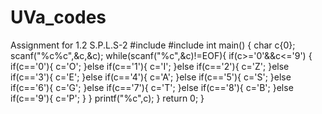 # UVa_codes
Assignment for 1.2 S.P.L.S-2 
#include<cstdio>
#include<cmath>
int main()
{
    char c{0};
    scanf("%c%c",&c,&c);
    while(scanf("%c",&c)!=EOF){
        if(c>='0'&&c<='9')
        {
            if(c=='0'){
                c='O';
            }else if(c=='1'){
                c='I';
            }else if(c=='2'){
                c='Z';
            }else if(c=='3'){
                c='E';
            }else if(c=='4'){
                c='A';
            }else if(c=='5'){
                c='S';
            }else if(c=='6'){
                c='G';
            }else if(c=='7'){
                c='T';
            }else if(c=='8'){
                c='B';
            }else if(c=='9'){
                c='P';
            }
        }
        printf("%c",c);
    }
    return 0;
}
